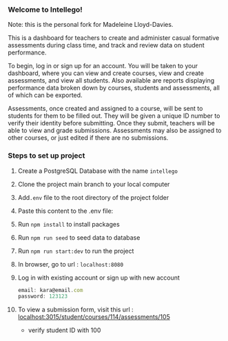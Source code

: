 ### Welcome to Intellego!

Note: this is the personal fork for Madeleine Lloyd-Davies.

This is a dashboard for teachers to create and administer casual formative assessments during class time, and track and review data on student performance.

To begin, log in or sign up for an account. You will be taken to your dashboard, where you can view and create courses, view and create assessments, and view all students. Also available are reports displaying performance data broken down by courses, students and assessments, all of which can be exported.

Assessments, once created and assigned to a course, will be sent to students for them to be filled out. They will be given a unique ID number to verify their identity before submitting. Once they submit, teachers will be able to view and grade submissions. Assessments may also be assigned to other courses, or just edited if there are no submissions.

### Steps to set up project

1. Create a PostgreSQL Database with the name `intellego`
2. Clone the project main branch to your local computer
3. Add`.env` file to the root directory of the project folder
4. Paste this content to the .env file:

5. Run `npm install` to install packages
6. Run `npm run seed` to seed data to database
7. Run `npm run start:dev` to run the project
8. In browser, go to url : `localhost:8080`
9. Log in with existing account or sign up with new account

   ```jsx
   email: kara@email.com
   password: 123123
   ```

10. To view a submission form, visit this url : [localhost:3015/student/courses/114/assessments/105](http://localhost:8080/student/courses/114/assessments/105)
    - verify student ID with 100
